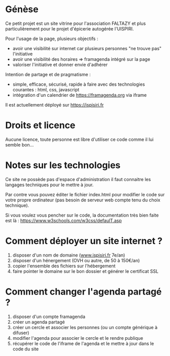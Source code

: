 # Génèse
Ce petit projet est un site vitrine pour l'association FALTAZY et plus particulièrement pour le projet d'épicerie autogérée l'UISPIRI.

Pour l'usage de la page, plusieurs objectifs :
- avoir une visibilité sur internet car plusieurs personnes "ne trouve pas" l'initiative 
- avoir une visibilité des horaires => framagenda intégré sur la page
- valoriser l'initiative et donner envie d'adhérer

Intention de partage et de pragmatisme :
- simple, efficace, sécurisé, rapide à faire avec des technologies courantes : html, css, javascript
- intégration d'un calendrier de https://framagenda.org via iframe

Il est actuellement déployé sur https://ispisiri.fr

# Droits et licence
Aucune licence, toute personne est libre d'utiliser ce code comme il lui semble bon...

# Notes sur les technologies
Ce site ne possède pas d'espace d'administration il faut connaitre les langages techniques pour le mettre à jour.

Par contre vous pouvez éditer le fichier index.html pour modifier le code sur votre propre ordinateur (pas besoin de serveur web compte tenu du choix technique).

Si vous voulez vous pencher sur le code, la documentation très bien faite est là : https://www.w3schools.com/w3css/defaulT.asp

# Comment déployer un site internet ?
1) disposer d'un nom de domaine (www.ispisiri.fr 7e/an)
2) disposer d'un hénergement (OVH ou autre, de 50 à 150€/an)
3) copier l'ensemble des fichiers sur l'hébergement
4) faire pointer le domaine sur le bon dossier et générer le certificat SSL

# Comment changer l'agenda partagé ?
1) disposer d'un compte framagenda
2) créer un agenda partagé
3) créer un cercle et associer les personnes (ou un compte générique à difuser)
3) modifier l'agenda pour associer le cercle et le rendre publique
4) récupérer le code de l'iframe de l'agenda et le mettre à jour dans le code du site